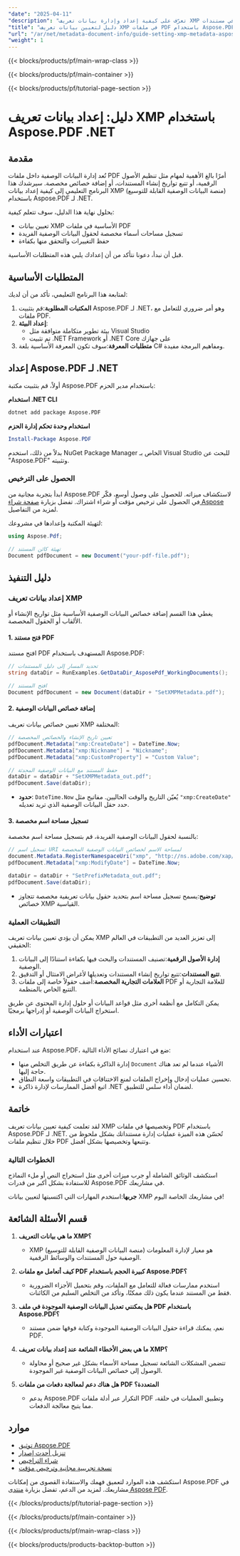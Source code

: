 ```yaml
---
"date": "2025-04-11"
"description": "تعرّف على كيفية إعداد وإدارة بيانات تعريف XMP في مستندات PDF باستخدام Aspose.PDF لـ .NET. حسّن تتبع المستندات وتنظيمها وتخصيصها بكفاءة."
"title": "دليل لتعيين بيانات تعريف XMP في ملفات PDF باستخدام Aspose.PDF لـ .NET"
"url": "/ar/net/metadata-document-info/guide-setting-xmp-metadata-aspose-pdf-dotnet/"
"weight": 1
---
```


{{< blocks/products/pf/main-wrap-class >}}

{{< blocks/products/pf/main-container >}}

{{< blocks/products/pf/tutorial-page-section >}}


# دليل: إعداد بيانات تعريف XMP باستخدام Aspose.PDF .NET

## مقدمة

تُعد إدارة البيانات الوصفية داخل ملفات PDF أمرًا بالغ الأهمية لمهام مثل تنظيم الأصول الرقمية، أو تتبع تواريخ إنشاء المستندات، أو إضافة خصائص مخصصة. سيرشدك هذا البرنامج التعليمي إلى كيفية إعداد بيانات XMP (منصة البيانات الوصفية القابلة للتوسيع) باستخدام Aspose.PDF لـ .NET.

بحلول نهاية هذا الدليل، سوف تتعلم كيفية:
- تعيين بيانات XMP الأساسية في ملفات PDF
- تسجيل مساحات أسماء مخصصة لحقول البيانات الوصفية الفريدة
- حفظ التغييرات والتحقق منها بكفاءة

قبل أن نبدأ، دعونا نتأكد من أن إعدادك يلبي هذه المتطلبات الأساسية.

## المتطلبات الأساسية

لمتابعة هذا البرنامج التعليمي، تأكد من أن لديك:
1. **المكتبات المطلوبة**:قم بتثبيت Aspose.PDF لـ .NET، وهو أمر ضروري للتعامل مع ملفات PDF.
2. **إعداد البيئة**:
   - بيئة تطوير متكاملة متوافقة مثل Visual Studio
   - تم تثبيت .NET Framework أو .NET Core على جهازك
3. **متطلبات المعرفة**:سوف تكون المعرفة الأساسية بلغة C# ومفاهيم البرمجة مفيدة.

## إعداد Aspose.PDF لـ .NET

أولاً، قم بتثبيت مكتبة Aspose.PDF باستخدام مدير الحزم:

**استخدام .NET CLI**
```bash
dotnet add package Aspose.PDF
```

**استخدام وحدة تحكم إدارة الحزم**
```powershell
Install-Package Aspose.PDF
```

بدلاً من ذلك، استخدم NuGet Package Manager الخاص بـ Visual Studio للبحث عن "Aspose.PDF" وتثبيته.

### الحصول على الترخيص

ابدأ بتجربة مجانية من Aspose.PDF لاستكشاف ميزاته. للحصول على وصول أوسع، فكّر في الحصول على ترخيص مؤقت أو شراء اشتراك. تفضل بزيارة [صفحة شراء Aspose](https://purchase.aspose.com/buy) لمزيد من التفاصيل.

لتهيئة المكتبة وإعدادها في مشروعك:
```csharp
using Aspose.Pdf;

// تهيئة كائن المستند
Document pdfDocument = new Document("your-pdf-file.pdf");
```

## دليل التنفيذ

### إعداد بيانات تعريف XMP

يغطي هذا القسم إضافة خصائص البيانات الوصفية الأساسية مثل تواريخ الإنشاء أو الألقاب أو الحقول المخصصة.

#### 1. فتح مستند PDF

افتح مستند PDF المستهدف باستخدام Aspose.PDF:
```csharp
// تحديد المسار إلى دليل المستندات
string dataDir = RunExamples.GetDataDir_AsposePdf_WorkingDocuments();

// افتح المستند
Document pdfDocument = new Document(dataDir + "SetXMPMetadata.pdf");
```

#### 2. إضافة خصائص البيانات الوصفية

تعيين خصائص بيانات تعريف XMP المختلفة:
```csharp
// تعيين تاريخ الإنشاء والخصائص المخصصة
pdfDocument.Metadata["xmp:CreateDate"] = DateTime.Now;
pdfDocument.Metadata["xmp:Nickname"] = "Nickname";
pdfDocument.Metadata["xmp:CustomProperty"] = "Custom Value";

// حفظ المستند مع البيانات الوصفية المحدثة
dataDir = dataDir + "SetXMPMetadata_out.pdf";
pdfDocument.Save(dataDir);
```
- **حدود**: `DateTime.Now` يُعيّن التاريخ والوقت الحاليين. مفاتيح مثل `"xmp:CreateDate"` حدد حقل البيانات الوصفية الذي تريد تعديله.

#### 3. تسجيل مساحة اسم مخصصة

بالنسبة لحقول البيانات الوصفية الفريدة، قم بتسجيل مساحة اسم مخصصة:
```csharp
// تسجيل اسم URI لمساحة الاسم لخصائص البيانات الوصفية المخصصة
document.Metadata.RegisterNamespaceUri("xmp", "http://ns.adobe.com/xap/1.0/");
pdfDocument.Metadata["xmp:ModifyDate"] = DateTime.Now;

dataDir = dataDir + "SetPrefixMetadata_out.pdf";
pdfDocument.Save(dataDir);
```
- **توضيح**:يسمح تسجيل مساحة اسم بتحديد حقول بيانات تعريفية مخصصة تتجاوز خصائص XMP القياسية.

### التطبيقات العملية

يمكن أن يؤدي تعيين بيانات تعريف XMP إلى تعزيز العديد من التطبيقات في العالم الحقيقي:
1. **إدارة الأصول الرقمية**:تصنيف المستندات والبحث فيها بكفاءة استنادًا إلى البيانات الوصفية.
2. **تتبع المستندات**:تتبع تواريخ إنشاء المستندات وتعديلها لأغراض الامتثال أو التدقيق.
3. **العلامات التجارية المخصصة**:أضف حقولاً خاصة إلى ملفات PDF للعلامة التجارية أو التتبع الخاص بالمنظمة.

يمكن التكامل مع أنظمة أخرى مثل قواعد البيانات أو حلول إدارة المحتوى عن طريق استخراج البيانات الوصفية أو إدراجها برمجيًا.

## اعتبارات الأداء

عند استخدام Aspose.PDF، ضع في اعتبارك نصائح الأداء التالية:
- إدارة الذاكرة بكفاءة عن طريق التخلص منها `Document` الأشياء عندما لم تعد هناك حاجة إليها.
- تحسين عمليات إدخال وإخراج الملفات لمنع الاختناقات في التطبيقات واسعة النطاق.
- اتبع أفضل الممارسات لإدارة ذاكرة .NET لضمان أداء سلس للتطبيق.

## خاتمة

لقد تعلمت كيفية تعيين بيانات تعريف XMP وتخصيصها في ملفات PDF باستخدام Aspose.PDF لـ .NET. تُحسّن هذه الميزة عمليات إدارة مستنداتك بشكل ملحوظ من خلال تنظيم ملفات PDF وتتبعها وتخصيصها بشكل أفضل.

### الخطوات التالية

استكشف الوثائق الشاملة أو جرب ميزات أخرى مثل استخراج النص أو ملء النماذج للاستفادة بشكل أكبر من قدرات Aspose.PDF في مشاريعك.

**جربها**:استخدم المهارات التي اكتسبتها لتعيين بيانات XMP في مشاريعك الخاصة اليوم!

## قسم الأسئلة الشائعة

1. **ما هي بيانات التعريف XMP؟**
   - XMP (منصة البيانات الوصفية القابلة للتوسيع) هو معيار لإدارة المعلومات الوصفية حول المستندات والوسائط الرقمية.

2. **كيف أتعامل مع ملفات PDF كبيرة الحجم باستخدام Aspose.PDF؟**
   - استخدم ممارسات فعالة للتعامل مع الملفات، وقم بتحميل الأجزاء الضرورية فقط من المستند عندما يكون ذلك ممكنًا، وتأكد من التخلص السليم من الكائنات.

3. **هل يمكنني تعديل البيانات الوصفية الموجودة في ملف PDF باستخدام Aspose.PDF؟**
   - نعم، يمكنك قراءة حقول البيانات الوصفية الموجودة وكتابة فوقها ضمن مستند PDF.

4. **ما هي بعض الأخطاء الشائعة عند إعداد بيانات تعريف XMP؟**
   - تتضمن المشكلات الشائعة تسجيل مساحة الأسماء بشكل غير صحيح أو محاولة الوصول إلى خصائص البيانات الوصفية غير الموجودة.

5. **هل هناك دعم لمعالجة دفعات من ملفات PDF المتعددة؟**
   - يدعم Aspose.PDF التكرار عبر أدلة ملفات PDF وتطبيق العمليات في حلقة، مما يتيح معالجة الدفعات.

## موارد

- [توثيق Aspose.PDF](https://reference.aspose.com/pdf/net/)
- [تنزيل أحدث إصدار](https://releases.aspose.com/pdf/net/)
- [شراء التراخيص](https://purchase.aspose.com/buy)
- [نسخة تجريبية مجانية وترخيص مؤقت](https://releases.aspose.com/pdf/net/)

استكشف هذه الموارد لتعميق فهمك والاستفادة القصوى من إمكانات Aspose.PDF في مشاريعك. لمزيد من الدعم، تفضل بزيارة [منتدى Aspose PDF](https://forum.aspose.com/c/pdf/10).

{{< /blocks/products/pf/tutorial-page-section >}}

{{< /blocks/products/pf/main-container >}}

{{< /blocks/products/pf/main-wrap-class >}}

{{< blocks/products/products-backtop-button >}}
